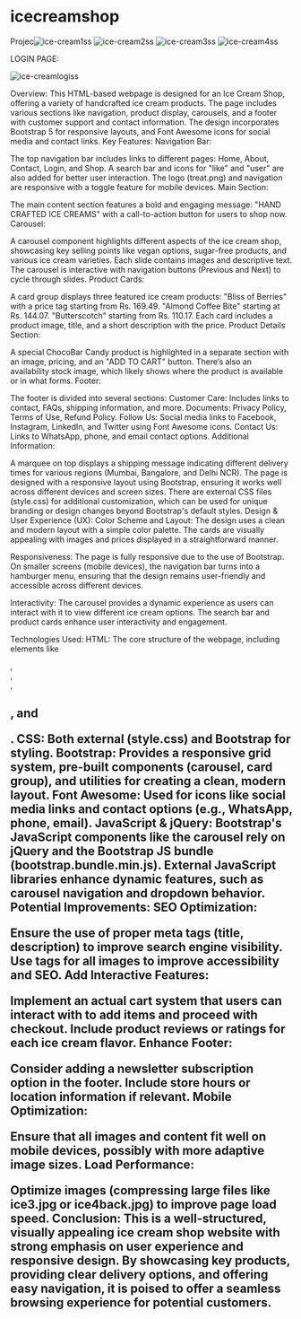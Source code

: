 # icecreamshop


Projec![ice-cream1ss](https://github.com/user-attachments/assets/a146843d-b6a3-403c-8411-27e67679b9c1)
![ice-cream2ss](https://github.com/user-attachments/assets/1dada6a0-0d9a-4ae0-97ed-c6a4b11f07b2)
![ice-cream3ss](https://github.com/user-attachments/assets/1dc860cc-b68e-443d-96a5-f7fdd3d26ec6)
![ice-cream4ss](https://github.com/user-attachments/assets/80f3be3b-5b56-4d4a-a2ad-68efbfd0b744)

LOGIN PAGE:

![ice-creamlogiss](https://github.com/user-attachments/assets/a250a208-bef3-4c9c-b1ed-24c30110ef79)

Overview:
This HTML-based webpage is designed for an Ice Cream Shop, offering a variety of handcrafted ice cream products. The page includes various sections like navigation, product display, carousels, and a footer with customer support and contact information. The design incorporates Bootstrap 5 for responsive layouts, and Font Awesome icons for social media and contact links.
Key Features:
Navigation Bar:

The top navigation bar includes links to different pages: Home, About, Contact, Login, and Shop.
A search bar and icons for "like" and "user" are also added for better user interaction.
The logo (treat.png) and navigation are responsive with a toggle feature for mobile devices.
Main Section:

The main content section features a bold and engaging message: "HAND CRAFTED ICE CREAMS" with a call-to-action button for users to shop now.
Carousel:

A carousel component highlights different aspects of the ice cream shop, showcasing key selling points like vegan options, sugar-free products, and various ice cream varieties.
Each slide contains images and descriptive text.
The carousel is interactive with navigation buttons (Previous and Next) to cycle through slides.
Product Cards:

A card group displays three featured ice cream products:
"Bliss of Berries" with a price tag starting from Rs. 169.49.
"Almond Coffee Bite" starting at Rs. 144.07.
"Butterscotch" starting from Rs. 110.17.
Each card includes a product image, title, and a short description with the price.
Product Details Section:

A special ChocoBar Candy product is highlighted in a separate section with an image, pricing, and an "ADD TO CART" button.
There’s also an availability stock image, which likely shows where the product is available or in what forms.
Footer:

The footer is divided into several sections:
Customer Care: Includes links to contact, FAQs, shipping information, and more.
Documents: Privacy Policy, Terms of Use, Refund Policy.
Follow Us: Social media links to Facebook, Instagram, LinkedIn, and Twitter using Font Awesome icons.
Contact Us: Links to WhatsApp, phone, and email contact options.
Additional Information:

A marquee on top displays a shipping message indicating different delivery times for various regions (Mumbai, Bangalore, and Delhi NCR).
The page is designed with a responsive layout using Bootstrap, ensuring it works well across different devices and screen sizes.
There are external CSS files (style.css) for additional customization, which can be used for unique branding or design changes beyond Bootstrap's default styles.
Design & User Experience (UX):
Color Scheme and Layout: The design uses a clean and modern layout with a simple color palette. The cards are visually appealing with images and prices displayed in a straightforward manner.

Responsiveness: The page is fully responsive due to the use of Bootstrap. On smaller screens (mobile devices), the navigation bar turns into a hamburger menu, ensuring that the design remains user-friendly and accessible across different devices.

Interactivity: The carousel provides a dynamic experience as users can interact with it to view different ice cream options. The search bar and product cards enhance user interactivity and engagement.

Technologies Used:
HTML: The core structure of the webpage, including elements like <nav>, <footer>, <div>, <h2>, and <p>.
CSS: Both external (style.css) and Bootstrap for styling.
Bootstrap: Provides a responsive grid system, pre-built components (carousel, card group), and utilities for creating a clean, modern layout.
Font Awesome: Used for icons like social media links and contact options (e.g., WhatsApp, phone, email).
JavaScript & jQuery:
Bootstrap's JavaScript components like the carousel rely on jQuery and the Bootstrap JS bundle (bootstrap.bundle.min.js).
External JavaScript libraries enhance dynamic features, such as carousel navigation and dropdown behavior.
Potential Improvements:
SEO Optimization:

Ensure the use of proper meta tags (title, description) to improve search engine visibility.
Use <alt> tags for all images to improve accessibility and SEO.
Add Interactive Features:

Implement an actual cart system that users can interact with to add items and proceed with checkout.
Include product reviews or ratings for each ice cream flavor.
Enhance Footer:

Consider adding a newsletter subscription option in the footer.
Include store hours or location information if relevant.
Mobile Optimization:

Ensure that all images and content fit well on mobile devices, possibly with more adaptive image sizes.
Load Performance:

Optimize images (compressing large files like ice3.jpg or ice4back.jpg) to improve page load speed.
Conclusion:
This is a well-structured, visually appealing ice cream shop website with strong emphasis on user experience and responsive design. By showcasing key products, providing clear delivery options, and offering easy navigation, it is poised to offer a seamless browsing experience for potential customers.



